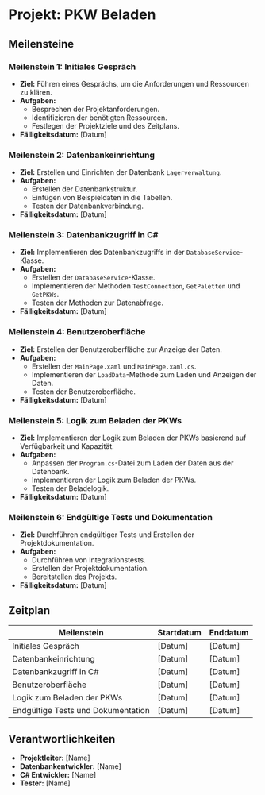 # Projekt: PKW Beladen

## Meilensteine

### Meilenstein 1: Initiales Gespräch
- **Ziel:** Führen eines Gesprächs, um die Anforderungen und Ressourcen zu klären.
- **Aufgaben:**
  - Besprechen der Projektanforderungen.
  - Identifizieren der benötigten Ressourcen.
  - Festlegen der Projektziele und des Zeitplans.
- **Fälligkeitsdatum:** [Datum]

### Meilenstein 2: Datenbankeinrichtung
- **Ziel:** Erstellen und Einrichten der Datenbank `Lagerverwaltung`.
- **Aufgaben:**
  - Erstellen der Datenbankstruktur.
  - Einfügen von Beispieldaten in die Tabellen.
  - Testen der Datenbankverbindung.
- **Fälligkeitsdatum:** [Datum]

### Meilenstein 3: Datenbankzugriff in C#
- **Ziel:** Implementieren des Datenbankzugriffs in der `DatabaseService`-Klasse.
- **Aufgaben:**
  - Erstellen der `DatabaseService`-Klasse.
  - Implementieren der Methoden `TestConnection`, `GetPaletten` und `GetPKWs`.
  - Testen der Methoden zur Datenabfrage.
- **Fälligkeitsdatum:** [Datum]

### Meilenstein 4: Benutzeroberfläche
- **Ziel:** Erstellen der Benutzeroberfläche zur Anzeige der Daten.
- **Aufgaben:**
  - Erstellen der `MainPage.xaml` und `MainPage.xaml.cs`.
  - Implementieren der `LoadData`-Methode zum Laden und Anzeigen der Daten.
  - Testen der Benutzeroberfläche.
- **Fälligkeitsdatum:** [Datum]

### Meilenstein 5: Logik zum Beladen der PKWs
- **Ziel:** Implementieren der Logik zum Beladen der PKWs basierend auf Verfügbarkeit und Kapazität.
- **Aufgaben:**
  - Anpassen der `Program.cs`-Datei zum Laden der Daten aus der Datenbank.
  - Implementieren der Logik zum Beladen der PKWs.
  - Testen der Beladelogik.
- **Fälligkeitsdatum:** [Datum]

### Meilenstein 6: Endgültige Tests und Dokumentation
- **Ziel:** Durchführen endgültiger Tests und Erstellen der Projektdokumentation.
- **Aufgaben:**
  - Durchführen von Integrationstests.
  - Erstellen der Projektdokumentation.
  - Bereitstellen des Projekts.
- **Fälligkeitsdatum:** [Datum]

## Zeitplan

| Meilenstein                | Startdatum | Enddatum   |
|----------------------------|------------|------------|
| Initiales Gespräch         | [Datum]    | [Datum]    |
| Datenbankeinrichtung       | [Datum]    | [Datum]    |
| Datenbankzugriff in C#     | [Datum]    | [Datum]    |
| Benutzeroberfläche         | [Datum]    | [Datum]    |
| Logik zum Beladen der PKWs | [Datum]    | [Datum]    |
| Endgültige Tests und Dokumentation | [Datum] | [Datum] |

## Verantwortlichkeiten

- **Projektleiter:** [Name]
- **Datenbankentwickler:** [Name]
- **C# Entwickler:** [Name]
- **Tester:** [Name]
